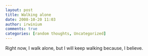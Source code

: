 ```yaml
---
layout: post
title: Walking alone
date: 2008-10-20 11:03
author: irwinium
comments: true
categories: [random thoughts, Uncategorized]
---
```

Right now, I walk alone, but I will keep walking because, I believe.
